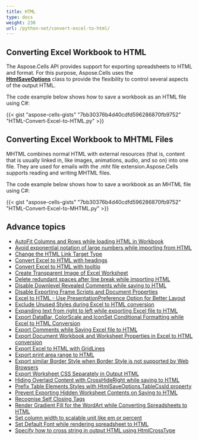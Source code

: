 ```yaml
---
title: HTML
type: docs
weight: 230
url: /python-net/convert-excel-to-html/
---
```


## **Converting Excel Workbook to HTML**
The Aspose.Cells API provides support for exporting spreadsheets to HTML and  format. For this purpose, Aspose.Cells uses the [**HtmlSaveOptions**](https://reference.aspose.com/cells/python-net/aspose.cells/htmlsaveoptions) class to provide the flexibility to control several aspects of the output HTML.

The code example below shows how to save a workbook as an HTML file using C#:

{{< gist "aspose-cells-gists" "7bb30376b4d40cdfd596286870fb9752" "HTML-Convert-Excel-to-HTML.py" >}}


## **Converting Excel Workbook to MHTML Files**
MHTML combines normal HTML with external resources (that is, content that is usually linked in, like images, animations, audio, and so on) into one file. They are used for emails with the .mht file extension.Aspose.Cells supports reading and writing MHTML files.

The code example below shows how to save a workbook as an MHTML file using C#:

{{< gist "aspose-cells-gists" "7bb30376b4d40cdfd596286870fb9752" "HTML-Convert-Excel-to-MHTML.py" >}}

## **Advance topics**
- [AutoFit Columns and Rows while loading HTML in Workbook](/cells/python-net/autofit-columns-and-rows-while-loading-html-in-workbook/)
- [Avoid exponential notation of large numbers while importing from HTML](/cells/python-net/avoid-exponential-notation-of-large-numbers-while-importing-from/)
- [Change the HTML Link Target Type](/cells/python-net/change-the-html-link-target-type/)
- [Convert Excel to HTML with headings](/cells/python-net/convert-excel-to-html-with-headings/)
- [Convert Excel to HTML with tooltip](/cells/python-net/convert-excel-to-html-with-tooltip/)
- [Create Transparent Image of Excel Worksheet](/cells/python-net/create-transparent-image-of-excel-worksheet/)
- [Delete redundant spaces after line break while importing HTML](/cells/python-net/delete-redundant-spaces-after-line-break-while-importing/)
- [Disable Downlevel Revealed Comments while saving to HTML](/cells/python-net/disable-downlevel-revealed-comments-while-saving-to/)
- [Disable Exporting Frame Scripts and Document Properties](/cells/python-net/disable-exporting-frame-scripts-and-document-properties/)
- [Excel to HTML - Use PresentationPreference Option for Better Layout](/cells/python-net/excel-to-html-use-presentationpreference-option-for-better-layout/)
- [Exclude Unused Styles during Excel to HTML conversion](/cells/python-net/exclude-unused-styles-during-excel-to-html-conversion/)
- [Expanding text from right to left while exporting Excel file to HTML](/cells/python-net/expanding-text-from-right-to-left-while-exporting-excel-file-to/)
- [Export DataBar, ColorScale and IconSet Conditional Formatting while Excel to HTML Conversion](/cells/python-net/export-databar-colorscale-and-iconset-conditional-formatting-while-excel-to-html-conversion/)
- [Export Comments while Saving Excel file to HTML](/cells/python-net/export-comments-while-saving-excel-file-to/)
- [Export Document Workbook and Worksheet Properties in Excel to HTML conversion](/cells/python-net/export-document-workbook-and-worksheet-properties-in-excel-to-html-conversion/)
- [Export Excel to HTML with GridLines](/cells/python-net/export-excel-to-html-with-gridlines/)
- [Export print area range to HTML](/cells/python-net/export-print-area-range-to/)
- [Export similar Border Style when Border Style is not supported by Web Browsers](/cells/python-net/export-similar-border-style-when-border-style-is-not-supported-by-web-browsers/)
- [Export Worksheet CSS Separately in Output HTML](/cells/python-net/export-worksheet-css-separately-in-output/)
- [Hiding Overlaid Content with CrossHideRight while saving to HTML](/cells/python-net/hiding-overlaid-content-with-crosshideright-while-saving-to/)
- [Prefix Table Elements Styles with HtmlSaveOptions.TableCssId property](/cells/python-net/prefix-table-elements-styles-with-htmlsaveoptions-tablecssid-property/)
- [Prevent Exporting Hidden Worksheet Contents on Saving to HTML](/cells/python-net/prevent-exporting-hidden-worksheet-contents-on-saving-to/)
- [Recognise Self Closing Tags](/cells/python-net/recognise-self-closing-tags/)
- [Render Gradient Fill for the WordArt while Converting Spreadsheets to HTML](/cells/python-net/render-gradient-fill-for-the-wordart-while-converting-spreadsheets-to/)
- [Set column width to scalable unit like em or percent](/cells/python-net/set-column-width-to-scalable-unit-like-em-or-percent/)
- [Set Default Font while rendering spreadsheet to HTML](/cells/python-net/set-default-font-while-rendering-spreadsheet-to/)
- [Specify how to cross string in output HTML using HtmlCrossType](/cells/python-net/specify-how-to-cross-string-in-output-html-using-htmlcrosstype/)
